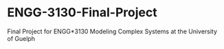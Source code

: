 # ENGG-3130-Final-Project
Final Project for ENGG*3130 Modeling Complex Systems at the University of Guelph
